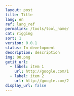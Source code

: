 ```yaml
---
layout: post
title: Title
lang: en
ref: lang_ref
permalink: /tools/tool_name/
cat: rigging
sort: 1
version: 0.0.1
status: In development
description: description
img: 00.png
getit_url:
  - label: item 1
    url: http://google.com/1
  - label: item 2
    url: http://google.com/2
display_url: false
---
```

